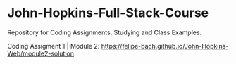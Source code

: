 # John-Hopkins-Full-Stack-Course

Repository for Coding Assignments, Studying and Class Examples.

Coding Assigment 1 | Module 2: https://felipe-bach.github.io/John-Hopkins-Web/module2-solution
